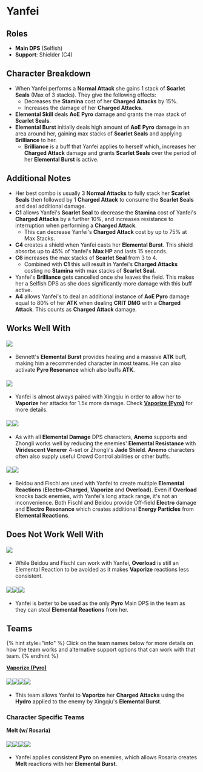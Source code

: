 # Yanfei

## Roles

* **Main DPS** (Selfish)
* **Support**: Shielder (C4)

## Character Breakdown

* When Yanfei performs a **Normal Attack** she gains 1 stack of **Scarlet Seals** (Max of 3 stacks). They give the following effects:
  * Decreases the **Stamina** cost of her **Charged Attacks** by 15%.
  * Increases the damage of her **Charged Attacks**.
* **Elemental Skill** deals **AoE** **Pyro** damage and grants the max stack of **Scarlet Seals**.
* **Elemental Burst** initially deals high amount of **AoE** **Pyro** damage in an area around her, gaining max stacks of **Scarlet Seals** and applying **Brilliance** to her.
  * **Brilliance** is a buff that Yanfei applies to herself which, increases her **Charged Attack** damage and grants **Scarlet Seals** over the period of her **Elemental Burst** is active.

## Additional Notes

* Her best combo is usually 3 **Normal Attacks** to fully stack her **Scarlet Seals** then followed by 1 **Charged Attack** to consume the **Scarlet Seals** and deal additional damage.
* **C1** allows Yanfei's **Scarlet Seal** to decrease the **Stamina** cost of Yanfei's **Charged Attacks** by a further 10%, and increases resistance to interruption when performing a **Charged Attack**.
  * This can decrease Yanfei's **Charged Attack** cost by up to 75% at Max Stacks.
* **C4** creates a shield when Yanfei casts her **Elemental Burst**. This shield absorbs up to 45% of Yanfei's **Max HP** and lasts 15 seconds.
* **C6** increases the max stacks of **Scarlet Seal** from 3 to 4.
  * Combined with **C1** this will result in Yanfei's **Charged Attacks** costing no **Stamina** with max stacks of **Scarlet Seal.**
* Yanfei's **Brilliance** gets cancelled once she leaves the field. This makes her a Selfish DPS as she does significantly more damage with this buff active.
* **A4** allows Yanfei's to deal an additional instance of **AoE Pyro** damage equal to 80% of her **ATK** when dealing **CRIT DMG** with a **Charged Attack**. This counts as **Charged Attack** damage.

## Works Well With

#### ![](../../.gitbook/assets/UI\_AvatarIcon\_Bennett.png)

* Bennett's **Elemental Burst** provides healing and a massive **ATK** buff, making him a recommended character in most teams. He can also activate **Pyro Resonance** which also buffs **ATK**.

#### ![](../../.gitbook/assets/UI\_AvatarIcon\_Xingqiu.png)

* Yanfei is almost always paired with Xingqiu in order to allow her to **Vaporize** her attacks for 1.5x more damage. Check [**Vaporize (Pyro)**](../../teams/reverse-vaporize.md) for more details.

#### ![](../../.gitbook/assets/Element\_Anemo.webp)![](../../.gitbook/assets/UI\_AvatarIcon\_Zhongli.png)

* As with all **Elemental Damage** DPS characters, **Anemo** supports and Zhongli works well by reducing the enemies' **Elemental Resistance** with **Viridescent Venerer** 4-set or Zhongli's **Jade Shield**. **Anemo** characters often also supply useful Crowd Control abilities or other buffs.

#### ![](../../.gitbook/assets/UI\_AvatarIcon\_Fischl.png)![](../../.gitbook/assets/UI\_AvatarIcon\_Beidou.png)

* Beidou and Fischl are used with Yanfei to create multiple **Elemental Reactions** (**Electro-Charged**, **Vaporize** and **Overload**). Even if **Overload** knocks back enemies, with Yanfei's long attack range, it's not an inconvenience. Both Fischl and Beidou provide Off-field **Electro** damage and **Electro Resonance** which creates additional **Energy Particles** from **Elemental Reactions**.

## Does Not Work Well With

#### ![](../../.gitbook/assets/Element\_Electro.webp)

* While Beidou and Fischl can work with Yanfei, **Overload** is still an Elemental Reaction to be avoided as it makes **Vaporize** reactions less consistent.

#### ![](../../.gitbook/assets/UI\_AvatarIcon\_Hutao.png)![](../../.gitbook/assets/UI\_AvatarIcon\_Xiangling.png)![](../../.gitbook/assets/UI\_AvatarIcon\_Diluc.png)

* Yanfei is better to be used as the only **Pyro** Main DPS in the team as they can steal **Elemental Reactions** from her.

## Teams

{% hint style="info" %}
Click on the team names below for more details on how the team works and alternative support options that can work with that team.
{% endhint %}

[**Vaporize (Pyro)**](../../teams/reverse-vaporize.md)

#### ![](../../.gitbook/assets/UI\_AvatarIcon\_Yanfei.png)![](../../.gitbook/assets/UI\_AvatarIcon\_Xingqiu.png)![](../../.gitbook/assets/UI\_AvatarIcon\_Zhongli.png)![](../../.gitbook/assets/UI\_AvatarIcon\_Diona.png)

* This team allows Yanfei to **Vaporize** her **Charged Attacks** using the **Hydro** applied to the enemy by Xingqiu's **Elemental Burst**.

### Character Specific Teams

**Melt (w/ Rosaria)**

#### ![](../../.gitbook/assets/UI\_AvatarIcon\_Yanfei.png)![](../../.gitbook/assets/UI\_AvatarIcon\_Rosaria.png)![](../../.gitbook/assets/UI\_AvatarIcon\_Sucrose.png)![](../../.gitbook/assets/UI\_AvatarIcon\_Bennett.png)

* Yanfei applies consistent **Pyro** on enemies, which allows Rosaria creates **Melt** reactions with her **Elemental Burst**.
